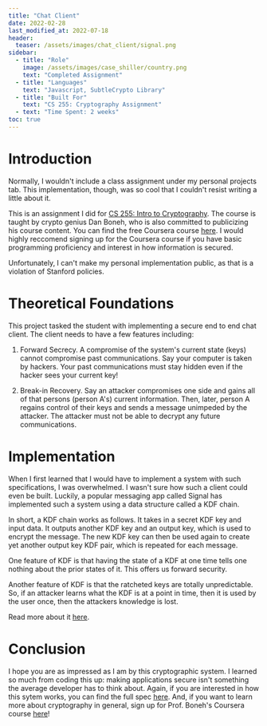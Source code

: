 ```yaml
---
title: "Chat Client"
date: 2022-02-28
last_modified_at: 2022-07-18
header:
  teaser: /assets/images/chat_client/signal.png
sidebar:
  - title: "Role"
    image: /assets/images/case_shiller/country.png
    text: "Completed Assignment"
  - title: "Languages"
    text: "Javascript, SubtleCrypto Library"    
  - title: "Built For"
    text: "CS 255: Cryptography Assignment"
  - text: "Time Spent: 2 weeks"
toc: true
---
```


# Introduction

Normally, I wouldn't include a class assignment under my personal projects tab. This implementation, though, was so cool that I couldn't resist writing a little about it. 

This is an assignment I did for [CS 255: Intro to Cryptography][stanford]. The course is taught by crypto genius Dan Boneh, who is also committed to publicizing his course content. You can find the free Coursera course [here][coursera]. I would highly reccomend signing up for the Coursera course if you have basic programming proficiency and interest in how information is secured. 

Unfortunately, I can't make my personal implementation public, as that is a violation of Stanford policies.

# Theoretical Foundations

This project tasked the student with implementing a secure end to end chat client. The client needs to have a few features including:

1. Forward Secrecy. A compromise of the system's current state (keys) cannot compromise past communications. Say your computer is taken by hackers. Your past communications must stay hidden even if the hacker sees your current key!

2. Break-in Recovery. Say an attacker compromises one side and gains all of that persons (person A's) current information. Then, later, person A regains control of their keys and sends a message unimpeded by the attacker. The attacker must not be able to decrypt any future communications.

# Implementation

When I first learned that I would have to implement a system with such specifications, I was overwhelmed. I wasn't sure how such a client could even be built. Luckily, a popular messaging app called Signal has implemented such a system using a data structure called a KDF chain. 

In short, a KDF chain works as follows. It takes in a secret KDF key and input data. It outputs another KDF key and an output key, which is used to encrypt the message. The new KDF key can then be used again to create yet another output key KDF pair, which is repeated for each message. 

One feature of KDF is that having the state of a KDF at one time tells one nothing about the prior states of it. This offers us forward security.

Another feature of KDF is that the ratcheted keys are totally unpredictable. So, if an attacker learns what the KDF is at a point in time, then it is used by the user once, then the attackers knowledge is lost.

Read more about it [here][kdf].

# Conclusion

I hope you are as impressed as I am by this cryptographic system. I learned so much from coding this up: making applications secure isn't something the average developer has to think about. Again, if you are interested in how this sytem works, you can find the full spec [here][kdf]. And, if you want to learn more about cryptography in general, sign up for Prof. Boneh's Coursera course [here][coursera]!

[stanford]: http://crypto.stanford.edu/~dabo/cs255/
[coursera]: https://www.coursera.org/learn/crypto
[kdf]: https://signal.org/docs/specifications/doubleratchet/
